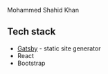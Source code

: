 Mohammed Shahid Khan

## Tech stack

- [Gatsby](https://gatsbyjs.org/) - static site generator
- React
- Bootstrap
